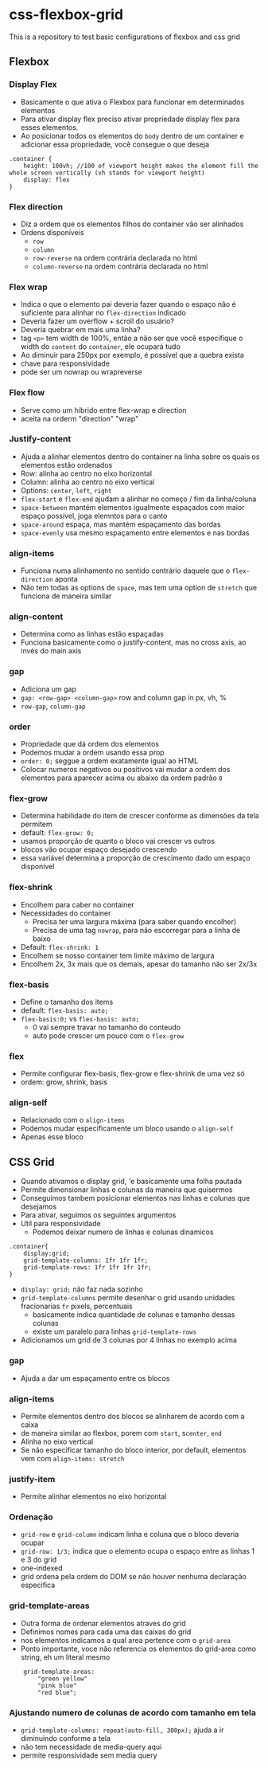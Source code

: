 # css-flexbox-grid

This is a repository to test basic configurations of flexbox and css grid

## Flexbox

### Display Flex

- Basicamente o que ativa o Flexbox para funcionar em determinados elementos
- Para ativar display flex preciso ativar propriedade display flex para esses elementos.
- Ao posicionar todos os elementos do `body` dentro de um container e adicionar essa propriedade, você consegue o que deseja

```
.container {
    height: 100vh; //100 of viewport height makes the element fill the whole screen vertically (vh stands for viewport height)
    display: flex
}
```

### Flex direction

- Diz a ordem que os elementos filhos do container vão ser alinhados
- Ordens disponíveis
  - `row`
  - `column`
  - `row-reverse` na ordem contrária declarada no html
  - `column-reverse` na ordem contrária declarada no html

### Flex wrap

- Indica o que o elemento pai deveria fazer quando o espaço não é suficiente para alinhar no `flex-direction` indicado
- Deveria fazer um overflow + scroll do usuário?
- Deveria quebrar em mais uma linha?
- tag `<p>` tem width de 100%, então a não ser que você especifique o width do `content` do `container`, ele ocupará tudo
- Ao diminuir para 250px por exemplo, é possível que a quebra exista
- chave para responsividade
- pode ser um nowrap ou wrapreverse

### Flex flow

- Serve como um híbrido entre flex-wrap e direction
- aceita na orderm "direction" "wrap"

### Justify-content

- Ajuda a alinhar elementos dentro do container na linha sobre os quais os elementos estão ordenados
- Row: alinha ao centro no eixo horizontal
- Column: alinha ao centro no eixo vertical
- Options: `center`, `left`, `right`
- `flex-start` e `flex-end` ajudam a alinhar no começo / fim da linha/coluna
- `space-between` mantém elementos igualmente espaçados com maior espaço possível, joga elemntos para o canto
- `space-around` espaça, mas mantém espaçamento das bordas
- `space-evenly` usa mesmo espaçamento entre elementos e nas bordas

### align-items

- Funciona numa alinhamento no sentido contrário daquele que o `flex-direction` aponta
- Não tem todas as options de `space`, mas tem uma option de `stretch` que funciona de maneira similar

### align-content

- Determina como as linhas estão espaçadas
- Funciona basicamente como o justify-content, mas no cross axis, ao invés do main axis

### gap

- Adiciona um gap
- `gap: <row-gap> <column-gap>` row and column gap in px, vh, %
- `row-gap`, `column-gap`

### order

- Propriedade que dá ordem dos elementos
- Podemos mudar a ordem usando essa prop
- `order: 0;` seggue a ordem exatamente igual ao HTML
- Colocar numeros negativos ou positivos vai mudar a ordem dos elementos para aparecer acima ou abaixo da ordem padrão `0`

### flex-grow

- Determina habilidade do item de crescer conforme as dimensões da tela permitem
- default: `flex-grow: 0;`
- usamos proporção de quanto o bloco vai crescer vs outros
- blocos vão ocupar espaço desejado crescendo
- essa variável determina a proporção de crescimento dado um espaço disponivel

### flex-shrink

- Encolhem para caber no container
- Necessidades do container
  - Precisa ter uma largura máxima (para saber quando encolher)
  - Precisa de uma tag `nowrap`, para não escorregar para a linha de baixo
- Default: `flex-shrink: 1`
- Encolhem se nosso container tem limite máximo de largura
- Encolhem 2x, 3x mais que os demais, apesar do tamanho não ser 2x/3x

### flex-basis

- Define o tamanho dos items
- default: `flex-basis: auto;`
- `flex-basis:0;` vs `flex-basis: auto;`
  - 0 vai sempre travar no tamanho do conteudo
  - auto pode crescer um pouco com o `flex-grow`

### flex

- Permite configurar flex-basis, flex-grow e flex-shrink de uma vez só
- ordem: grow, shrink, basis

### align-self

- Relacionado com o `align-items`
- Podemos mudar especificamente um bloco usando o `align-self`
- Apenas esse bloco

## CSS Grid

- Quando ativamos o display grid, 'e basicamente uma folha pautada
- Permite dimensionar linhas e colunas da maneira que quisermos
- Conseguimos tambem posicionar elementos nas linhas e colunas que desejamos
- Para ativar, seguimos os seguintes argumentos
- Util para responsividade
  - Podemos deixar numero de linhas e colunas dinamicos

```
.container{
    display:grid;
    grid-template-columns: 1fr 1fr 1fr;
    grid-template-rows: 1fr 1fr 1fr 1fr;
}
```

- `display: grid;` não faz nada sozinho
- `grid-template-columns` permite desenhar o grid usando unidades fracionarias `fr` pixels, percentuais
  - basicamente indica quantidade de colunas e tamanho dessas colunas
  - existe um paralelo para linhas `grid-template-rows`
- Adicionamos um grid de 3 colunas por 4 linhas no exemplo acima

### gap

- Ajuda a dar um espaçamento entre os blocos

### align-items

- Permite elementos dentro dos blocos se alinharem de acordo com a caixa
- de maneira similar ao flexbox, porem com `start`, s`center`, `end`
- Alinha no eixo vertical
- Se não especificar tamanho do bloco interior, por default, elementos vem com `align-items: stretch`

### justify-item

- Permite alinhar elementos no eixo horizontal

### Ordenação

- `grid-row` e `grid-column` indicam linha e coluna que o bloco deveria ocupar
- `grid-row: 1/3;` indica que o elemento ocupa o espaço entre as linhas 1 e 3 do grid
- one-indexed
- grid ordena pela ordem do DOM se não houver nenhuma declaração especifica

### grid-template-areas

- Outra forma de ordenar elementos atraves do grid
- Definimos nomes para cada uma das caixas do grid
- nos elementos indicamos a qual area pertence com o `grid-area`
- Ponto importante, voce não referencia os elementos do grid-area como string, eh um literal mesmo

```
    grid-template-areas:
        "green yellow"
        "pink blue"
        "red blue";
```

### Ajustando numero de colunas de acordo com tamanho em tela

- `grid-template-columns: repeat(auto-fill, 300px);` ajuda a ir diminuindo conforme a tela
- não tem necessidade de media-query aqui
- permite responsividade sem media query
